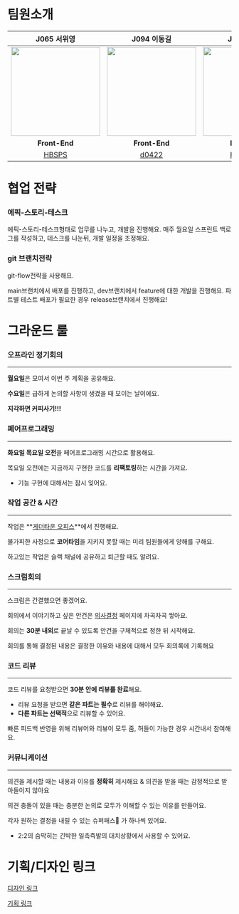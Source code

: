 # 팀원소개

|                                  J065 서위영                                   |                                  J094 이동길                                   |                                 J126 이희경                                  |                                 J151 지승민                                  |
| :----------------------------------------------------------------------------: | :----------------------------------------------------------------------------: | :--------------------------------------------------------------------------: | :--------------------------------------------------------------------------: |
| <img src="https://avatars.githubusercontent.com/u/96584994?v=4" width="200" /> | <img src="https://avatars.githubusercontent.com/u/99241871?v=4" width="200" /> | <img src="https://avatars.githubusercontent.com/u/84272873?v=4" width="200"> | <img src="https://avatars.githubusercontent.com/u/87487149?v=4" width="200"> |
|                                 **Front-End**                                  |                                 **Front-End**                                  |                                 **Back-End**                                 |                                 **Back-End**                                 |
|                       [HBSPS](https://github.com/HBSPS)                        |                       [d0422](https://github.com/d0422)                        |                   [HKLeeeee](https://github.com/HKLeeeee)                    |                  [Gseungmin](https://github.com/Gseungmin)                   |

# 협업 전략

### 에픽-스토리-테스크

에픽-스토리-테스크형태로 업무를 나누고, 개발을 진행해요.
매주 월요일 스프린트 백로그를 작성하고, 테스크를 나눈뒤, 개발 일정을 조정해요.

### git 브랜치전략

git-flow전략을 사용해요.

main브랜치에서 배포를 진행하고, dev브랜치에서 feature에 대한 개발을 진행해요.
파트별 테스트 배포가 필요한 경우 release브랜치에서 진행해요!

# 그라운드 룰

### 오프라인 정기회의

---

**월요일**은 모여서 이번 주 계획을 공유해요.

**수요일**은 급하게 논의할 사항이 생겼을 때 모이는 날이에요.

**지각하면 커피사기!!!**

### 페어프로그래밍

---

**화요일 목요일 오전**을 페어프로그래밍 시간으로 활용해요.

목요일 오전에는 지금까지 구현한 코드를 **리팩토링**하는 시간을 가져요.

- 기능 구현에 대해서는 잠시 잊어요.

### 작업 공간 & 시간

---

작업은 **[게더타운 오피스](https://app.gather.town/app/4P950poJPWnG9asj/AlgoITNi)**에서 진행해요.

불가피한 사정으로 **코어타임**을 지키지 못할 때는 미리 팀원들에게 양해를 구해요.

하고있는 작업은 슬랙 채널에 공유하고 퇴근할 때도 알려요.

### 스크럼회의

---

스크럼은 간결했으면 좋겠어요.

회의에서 이야기하고 싶은 안건은 [의사결정](https://www.notion.so/a84c2b30975f4e17892608839a39d0ea?pvs=21) 페이지에 차곡차곡 쌓아요.

회의는 **30분 내외**로 끝날 수 있도록 안건을 구체적으로 정한 뒤 시작해요.

회의를 통해 결정된 내용은 결정한 이유와 내용에 대해서 모두 회의록에 기록해요

### 코드 리뷰

---

코드 리뷰를 요청받으면 **30분 안에 리뷰를 완료**해요.

- 리뷰 요청을 받으면 **같은 파트는 필수**로 리뷰를 해야해요.
- **다른 파트는 선택적**으로 리뷰할 수 있어요.

빠른 피드백 반영을 위해 리뷰어와 리뷰이 모두 줌, 허들이 가능한 경우 시간내서 참여해요.

### 커뮤니케이션

---

의견을 제시할 때는 내용과 이유를 **정확히** 제시해요 & 의견을 받을 때는 감정적으로 받아들이지 않아요

의견 충돌이 있을 때는 충분한 논의로 모두가 이해할 수 있는 이유를 만들어요.

각자 원하는 결정을 내릴 수 있는 슈퍼패스🎫 가 하나씩 있어요.

- 2:2의 숨막히는 긴박한 일촉즉발의 대치상황에서 사용할 수 있어요.

# 기획/디자인 링크

[디자인 링크](https://www.figma.com/file/OdhrvGytGALp8RvuoYmyoI/AlgoITni?type=design&node-id=0%3A1&mode=design&t=iu6STKmESayevyxv-1)

[기획 링크](https://energetic-palm-634.notion.site/b296b0316c684453afcf8156b18883f8?v=b93f6eae946041d0bd4715f7c76decca&pvs=4)
